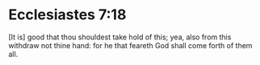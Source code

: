 # Ecclesiastes 7:18

[It is] good that thou shouldest take hold of this; yea, also from this withdraw not thine hand: for he that feareth God shall come forth of them all.